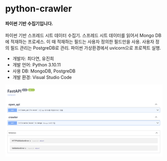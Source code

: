 # python-crawler
#### 파이썬 기반 수집기입니다.

파이썬 기반 스프레드 시트 데이터 수집기. 스프레드 시트 데이터를 읽어서 Mongo DB에 적재하는 프로세스. 이 때 적재하는 필드는 사용자 정의한 필드만을 사용. 사용자 정의 필드 관리는 PostgreDB로 관리. 파이썬 가상환경에서 uvicorn으로 프로젝트 실행.


- 개발자: 최다연, 유진희
- 개발 언어: Python 3.10.11
- 사용 DB: MongoDB, PostgreDB
- 개발 환경: Visual Studio Code

<img src="./git-image/python-crawler-1.png">
